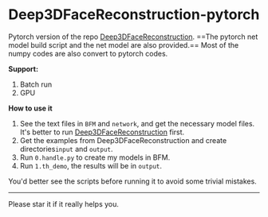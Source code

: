 # Deep3DFaceReconstruction-pytorch

Pytorch version of the repo [Deep3DFaceReconstruction](https://github.com/microsoft/Deep3DFaceReconstruction). 
==The pytorch net model build script and the net model are also provided.==
Most of the numpy codes are also convert to pytorch codes.

**Support:**
1. Batch run
2. GPU


**How to use it**

1. See the text files in `BFM` and `network`, and get the necessary model files. It's better to run [Deep3DFaceReconstruction](https://github.com/microsoft/Deep3DFaceReconstruction) first.
2. Get the examples from Deep3DFaceReconstruction and create directories`input` and `output`.
3. Run `0.handle.py` to create my models in BFM. 
4. Run `1.th_demo`, the results will be in `output`.

You'd better see the scripts before running it to avoid some trivial mistakes.


-----

Please star it if it really helps you.




